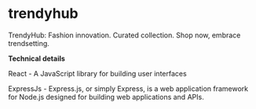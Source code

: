 # trendyhub
TrendyHub: Fashion innovation. Curated collection. Shop now, embrace trendsetting.

**Technical details**

React - A JavaScript library for building user interfaces

ExpressJs - Express.js, or simply Express, is a web application framework for Node.js designed for building web applications and APIs.
